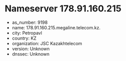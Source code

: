 # Nameserver 178.91.160.215

* as_number: 9198
* name: 178.91.160.215.megaline.telecom.kz.
* city: Petropavl
* country: KZ
* organization: JSC Kazakhtelecom
* version: Unknown
* dnssec: Unknown

